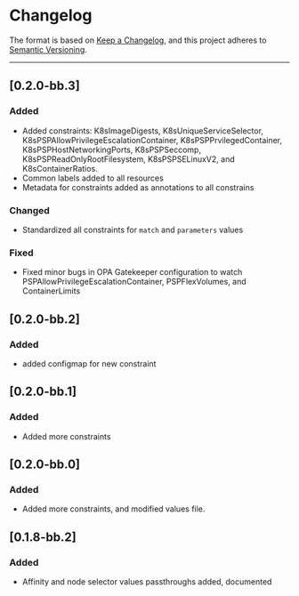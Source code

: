 # Changelog

The format is based on [Keep a Changelog](https://keepachangelog.com/en/1.0.0/), and this project adheres to [Semantic Versioning](https://semver.org/spec/v2.0.0.html).

---

## [0.2.0-bb.3]
### Added
- Added constraints: K8sImageDigests, K8sUniqueServiceSelector, K8sPSPAllowPrivilegeEscalationContainer, K8sPSPPrvilegedContainer, K8sPSPHostNetworkingPorts, K8sPSPSeccomp, K8sPSPReadOnlyRootFilesystem, K8sPSPSELinuxV2, and K8sContainerRatios.
- Common labels added to all resources
- Metadata for constraints added as annotations to all constrains
### Changed
- Standardized all constraints for `match` and `parameters` values
### Fixed
- Fixed minor bugs in OPA Gatekeeper configuration to watch PSPAllowPrivilegeEscalationContainer, PSPFlexVolumes, and ContainerLimits

## [0.2.0-bb.2]
### Added
- added configmap for new constraint

## [0.2.0-bb.1]
### Added
- Added more constraints

## [0.2.0-bb.0]
### Added
- Added more constraints, and modified values file.

## [0.1.8-bb.2]
### Added
- Affinity and node selector values passthroughs added, documented
